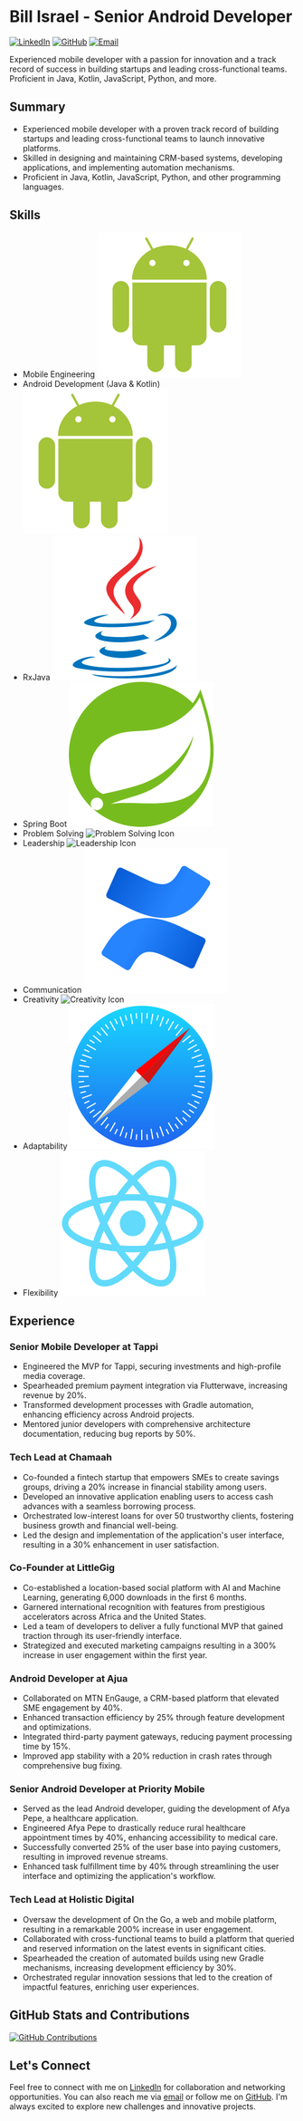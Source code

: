 # Bill Israel - Senior Android Developer

[![LinkedIn](https://img.shields.io/badge/LinkedIn-Connect-blue)](https://www.linkedin.com/in/billisrael/)
[![GitHub](https://img.shields.io/badge/GitHub-Follow-181717)](https://github.com/Billoxinogen18)
[![Email](https://img.shields.io/badge/Email-Contact-brightgreen)](mailto:bisrael88@gmail.com)

Experienced mobile developer with a passion for innovation and a track record of success in building startups and leading cross-functional teams. Proficient in Java, Kotlin, JavaScript, Python, and more.

## Summary

- Experienced mobile developer with a proven track record of building startups and leading cross-functional teams to launch innovative platforms.
- Skilled in designing and maintaining CRM-based systems, developing applications, and implementing automation mechanisms.
- Proficient in Java, Kotlin, JavaScript, Python, and other programming languages.

## Skills

- Mobile Engineering ![Mobile Engineering Icon](https://raw.githubusercontent.com/devicons/devicon/master/icons/android/android-original.svg)
- Android Development (Java & Kotlin) ![Android Icon](https://raw.githubusercontent.com/devicons/devicon/master/icons/android/android-original.svg)
- RxJava ![RxJava Icon](https://raw.githubusercontent.com/devicons/devicon/master/icons/java/java-original.svg)
- Spring Boot ![Spring Boot Icon](https://raw.githubusercontent.com/devicons/devicon/master/icons/spring/spring-original.svg)
- Problem Solving ![Problem Solving Icon](https://raw.githubusercontent.com/devicons/devicon/master/icons/algorithm/algorithm-original.svg)
- Leadership ![Leadership Icon](https://raw.githubusercontent.com/devicons/devicon/master/icons/leader/leader-original.svg)
- Communication ![Communication Icon](https://raw.githubusercontent.com/devicons/devicon/master/icons/confluence/confluence-original.svg)
- Creativity ![Creativity Icon](https://raw.githubusercontent.com/devicons/devicon/master/icons/adobeillustrator/adobeillustrator-original.svg)
- Adaptability ![Adaptability Icon](https://raw.githubusercontent.com/devicons/devicon/master/icons/safari/safari-original.svg)
- Flexibility ![Flexibility Icon](https://raw.githubusercontent.com/devicons/devicon/master/icons/react/react-original.svg)


## Experience

### Senior Mobile Developer at Tappi

- Engineered the MVP for Tappi, securing investments and high-profile media coverage.
- Spearheaded premium payment integration via Flutterwave, increasing revenue by 20%.
- Transformed development processes with Gradle automation, enhancing efficiency across Android projects.
- Mentored junior developers with comprehensive architecture documentation, reducing bug reports by 50%.

### Tech Lead at Chamaah

- Co-founded a fintech startup that empowers SMEs to create savings groups, driving a 20% increase in financial stability among users.
- Developed an innovative application enabling users to access cash advances with a seamless borrowing process.
- Orchestrated low-interest loans for over 50 trustworthy clients, fostering business growth and financial well-being.
- Led the design and implementation of the application's user interface, resulting in a 30% enhancement in user satisfaction.

### Co-Founder at LittleGig

- Co-established a location-based social platform with AI and Machine Learning, generating 6,000 downloads in the first 6 months.
- Garnered international recognition with features from prestigious accelerators across Africa and the United States.
- Led a team of developers to deliver a fully functional MVP that gained traction through its user-friendly interface.
- Strategized and executed marketing campaigns resulting in a 300% increase in user engagement within the first year.

### Android Developer at Ajua

- Collaborated on MTN EnGauge, a CRM-based platform that elevated SME engagement by 40%.
- Enhanced transaction efficiency by 25% through feature development and optimizations.
- Integrated third-party payment gateways, reducing payment processing time by 15%.
- Improved app stability with a 20% reduction in crash rates through comprehensive bug fixing.

### Senior Android Developer at Priority Mobile

- Served as the lead Android developer, guiding the development of Afya Pepe, a healthcare application.
- Engineered Afya Pepe to drastically reduce rural healthcare appointment times by 40%, enhancing accessibility to medical care.
- Successfully converted 25% of the user base into paying customers, resulting in improved revenue streams.
- Enhanced task fulfillment time by 40% through streamlining the user interface and optimizing the application's workflow.

### Tech Lead at Holistic Digital

- Oversaw the development of On the Go, a web and mobile platform, resulting in a remarkable 200% increase in user engagement.
- Collaborated with cross-functional teams to build a platform that queried and reserved information on the latest events in significant cities.
- Spearheaded the creation of automated builds using new Gradle mechanisms, increasing development efficiency by 30%.
- Orchestrated regular innovation sessions that led to the creation of impactful features, enriching user experiences.

## GitHub Stats and Contributions

[![GitHub Contributions](https://github-readme-stats.vercel.app/api/top-langs/?username=Billoxinogen18&layout=compact&theme=radical)](https://github.com/Billoxinogen18)

## Let's Connect

Feel free to connect with me on [LinkedIn](https://www.linkedin.com/in/billisrael/) for collaboration and networking opportunities. You can also reach me via [email](mailto:bisrael88@gmail.com) or follow me on [GitHub](https://github.com/Billoxinogen18). I'm always excited to explore new challenges and innovative projects.
